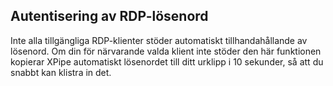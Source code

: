 ## Autentisering av RDP-lösenord

Inte alla tillgängliga RDP-klienter stöder automatiskt tillhandahållande av lösenord. Om din för närvarande valda klient inte stöder den här funktionen kopierar XPipe automatiskt lösenordet till ditt urklipp i 10 sekunder, så att du snabbt kan klistra in det.
